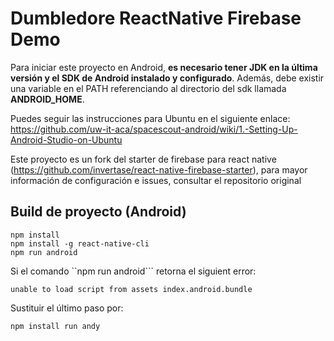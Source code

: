 Dumbledore ReactNative Firebase Demo
====================================

Para iniciar este proyecto en Android, **es necesario tener JDK en la última versión y el SDK de Android instalado y configurado**. Además, debe existir una variable en el PATH referenciando al directorio del sdk llamada **ANDROID_HOME**.

Puedes seguir las instrucciones para Ubuntu en el siguiente enlace: https://github.com/uw-it-aca/spacescout-android/wiki/1.-Setting-Up-Android-Studio-on-Ubuntu

Este proyecto es un fork del starter de firebase para react native (https://github.com/invertase/react-native-firebase-starter), para mayor información de configuración e issues, consultar el repositorio original

## Build de proyecto (Android)

    npm install
    npm install -g react-native-cli
    npm run android

Si el comando ``npm run android``` retorna el siguient error:

    unable to load script from assets index.android.bundle

Sustituir el último paso por: 

    npm install run andy
